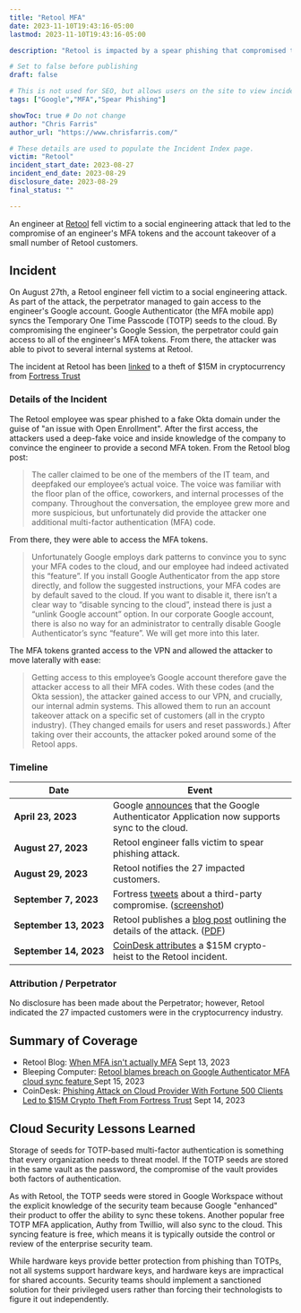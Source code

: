 ```yaml
---
title: "Retool MFA"
date: 2023-11-10T19:43:16-05:00
lastmod: 2023-11-10T19:43:16-05:00

description: "Retool is impacted by a spear phishing that compromised the MFA tokens for a number of sensitive internal systems."

# Set to false before publishing
draft: false

# This is not used for SEO, but allows users on the site to view incidents by keyword
tags: ["Google","MFA","Spear Phishing"]

showToc: true # Do not change
author: "Chris Farris"
author_url: "https://www.chrisfarris.com/"

# These details are used to populate the Incident Index page.
victim: "Retool"
incident_start_date: 2023-08-27
incident_end_date: 2023-08-29
disclosure_date: 2023-08-29
final_status: ""

---
```


An engineer at [Retool](https://retool.com/) fell victim to a social engineering attack that led to the compromise of an engineer's MFA tokens and the account takeover of a small number of Retool customers.

<!--more--> <!-- This separates the synopsis from the main body -->

## Incident

On August 27th, a Retool engineer fell victim to a social engineering attack. As part of the attack, the perpetrator managed to gain access to the engineer's Google account. Google Authenticator (the MFA mobile app) syncs the Temporary One Time Passcode (TOTP) seeds to the cloud. By compromising the engineer's Google Session, the perpetrator could gain access to all of the engineer's MFA tokens. From there, the attacker was able to pivot to several internal systems at Retool.

The incident at Retool has been [linked](https://www.coindesk.com/business/2023/09/13/phishing-attack-on-cloud-provider-with-fortune-500-clients-led-to-15m-crypto-theft-from-fortress-trust/) to a theft of $15M in cryptocurrency from [Fortress Trust](https://fortresstrust.com/)

### Details of the Incident

The Retool employee was spear phished to a fake Okta domain under the guise of "an issue with Open Enrollment". After the first access, the attackers used a deep-fake voice and inside knowledge of the company to convince the engineer to provide a second MFA token. From the Retool blog post:

> The caller claimed to be one of the members of the IT team, and deepfaked our employee’s actual voice. The voice was familiar with the floor plan of the office, coworkers, and internal processes of the company. Throughout the conversation, the employee grew more and more suspicious, but unfortunately did provide the attacker one additional multi-factor authentication (MFA) code.

From there, they were able to access the MFA tokens.

> Unfortunately Google employs dark patterns to convince you to sync your MFA codes to the cloud, and our employee had indeed activated this “feature”. If you install Google Authenticator from the app store directly, and follow the suggested instructions, your MFA codes are by default saved to the cloud. If you want to disable it, there isn’t a clear way to “disable syncing to the cloud”, instead there is just a “unlink Google account” option. In our corporate Google account, there is also no way for an administrator to centrally disable Google Authenticator’s sync “feature”. We will get more into this later.

The MFA tokens granted access to the VPN and allowed the attacker to move laterally with ease:

> Getting access to this employee’s Google account therefore gave the attacker access to all their MFA codes. With these codes (and the Okta session), the attacker gained access to our VPN, and crucially, our internal admin systems. This allowed them to run an account takeover attack on a specific set of customers (all in the crypto industry). (They changed emails for users and reset passwords.) After taking over their accounts, the attacker poked around some of the Retool apps.




### Timeline
| Date | Event |
| ------ | ----- |
| **April 23, 2023** | Google [announces](https://security.googleblog.com/2023/04/google-authenticator-now-supports.html) that the Google Authenticator Application now supports sync to the cloud. |
| **August&nbsp;27,&nbsp;2023** | Retool engineer falls victim to spear phishing attack. |
| **August&nbsp;29,&nbsp;2023** | Retool notifies the 27 impacted customers. |
| **September&nbsp;7,&nbsp;2023** |Fortress [tweets](https://twitter.com/Fortress_io/status/1699793873395191813) about a third-party compromise. ([screenshot](FortressTweet.png)) |
| **September&nbsp;13,&nbsp;2023** | Retool publishes a [blog post](https://retool.com/blog/mfa-isnt-mfa) outlining the details of the attack. ([PDF](RetoolBlogPost.pdf))  |
| **September&nbsp;14,&nbsp;2023** | [CoinDesk attributes](https://www.coindesk.com/business/2023/09/13/phishing-attack-on-cloud-provider-with-fortune-500-clients-led-to-15m-crypto-theft-from-fortress-trust/) a $15M crypto-heist to the Retool incident. |


### Attribution / Perpetrator

No disclosure has been made about the Perpetrator; however, Retool indicated the 27 impacted customers were in the cryptocurrency industry.

## Summary of Coverage
* Retool Blog: [When MFA isn't actually MFA](https://retool.com/blog/mfa-isnt-mfa) Sept 13, 2023
* Bleeping Computer: [Retool blames breach on Google Authenticator MFA cloud sync feature ](https://www.bleepingcomputer.com/news/security/retool-blames-breach-on-google-authenticator-mfa-cloud-sync-feature/) Sept 15, 2023
* CoinDesk: [Phishing Attack on Cloud Provider With Fortune 500 Clients Led to $15M Crypto Theft From Fortress Trust](https://www.coindesk.com/business/2023/09/13/phishing-attack-on-cloud-provider-with-fortune-500-clients-led-to-15m-crypto-theft-from-fortress-trust/) Sept 14, 2023

## Cloud Security Lessons Learned

Storage of seeds for TOTP-based multi-factor authentication is something that every organization needs to threat model. If the TOTP seeds are stored in the same vault as the password, the compromise of the vault provides both factors of authentication.

As with Retool, the TOTP seeds were stored in Google Workspace without the explicit knowledge of the security team because Google "enhanced" their product to offer the ability to sync these tokens. Another popular free TOTP MFA application, Authy from Twillio, will also sync to the cloud. This syncing feature is free, which means it is typically outside the control or review of the enterprise security team.

While hardware keys provide better protection from phishing than TOTPs, not all systems support hardware keys, and hardware keys are impractical for shared accounts. Security teams should implement a sanctioned solution for their privileged users rather than forcing their technologists to figure it out independently.

